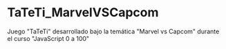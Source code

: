 # TaTeTi_MarvelVSCapcom
Juego "TaTeTi" desarrollado bajo la temática "Marvel vs Capcom" durante el curso "JavaScript 0 a 100"
